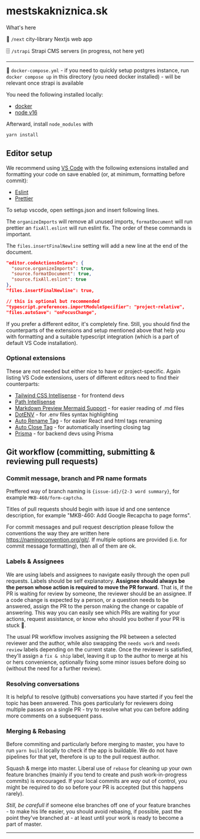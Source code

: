 # mestskakniznica.sk

What's here

🏡 `/next` city-library Nextjs web app

🗄️ `/strapi` Strapi CMS servers (in progress, not here yet)

---

🐳 `docker-compose.yml` - if you need to quickly setup postgres instance, run `docker compose up` in this directory (you need
docker installed) - will be relevant once strapi is available

You need the following installed locally:

- [docker](https://www.docker.com/)
- [node v16](https://nodejs.org/en/)

Afterward, install `node_modules` with

```bash
yarn install
```

## Editor setup

We recommend using [VS Code](https://code.visualstudio.com/) with the following extensions installed and formatting your code on save enabled (or, at minimum, formatting before commit):

- [Eslint](https://marketplace.visualstudio.com/items?itemName=dbaeumer.vscode-eslint)
- [Prettier](https://marketplace.visualstudio.com/items?itemName=esbenp.prettier-vscode)

To setup vscode, open settings.json and insert following lines.

The `organizeImports` will remove all unused imports, `formatDocument` will run prettier an `fixAll.eslint` will run eslint fix. The order of these commands is important.

The `files.insertFinalNewline` setting will add a new line at the end of the document.

```json
"editor.codeActionsOnSave": {
  "source.organizeImports": true,
  "source.formatDocument": true,
  "source.fixAll.eslint": true
},
"files.insertFinalNewline": true,

// this is optional but recommended
"typescript.preferences.importModuleSpecifier": "project-relative",
"files.autoSave": "onFocusChange",

```

If you prefer a different editor, it's completely fine. Still, you should find the counterparts of the extensions and setup mentioned above that help you with formatting and a suitable typescript integration (which is a part of default VS Code installation).

### Optional extensions

These are not needed but either nice to have or project-specific. Again listing VS Code extensions, users of different editors need to find their counterparts:

- [Tailwind CSS Intellisense](https://marketplace.visualstudio.com/items?itemName=bradlc.vscode-tailwindcss) - for frontend devs
- [Path Intellisense](https://marketplace.visualstudio.com/items?itemName=christian-kohler.path-intellisense)
- [Markdown Preview Mermaid Support](https://marketplace.visualstudio.com/items?itemName=bierner.markdown-mermaid) - for easier reading of .md files
- [DotENV](https://marketplace.visualstudio.com/items?itemName=mikestead.dotenv) - for .env files syntax highlighting
- [Auto Rename Tag](https://marketplace.visualstudio.com/items?itemName=formulahendry.auto-rename-tag) - for easier React and html tags renaming
- [Auto Close Tag](https://marketplace.visualstudio.com/items?itemName=formulahendry.auto-close-tag) - for automatically inserting closing tag
- [Prisma](https://marketplace.visualstudio.com/items?itemName=Prisma.prisma) - for backend devs using Prisma

## Git workflow (committing, submitting & reviewing pull requests)

### Commit message, branch and PR name formats

Preffered way of branch naming is `{issue-id}/{2-3 word summary}`, for example `MKB-460/form-captcha`.

Titles of pull requests should begin with issue id and one sentence description, for example "MKB-460: Add Google Recapcha to page forms".

For commit messages and pull request description please follow the conventions the way they are written here https://namingconvention.org/git/. If multiple options are provided (i.e. for commit message formatting), then all of them are ok.

### Labels & Assignees

We are using labels and assignees to navigate easily through the open pull requests. Labels should be self explanatory. **Assignee should always be the person whose action is required to move the PR forward.** That is, if the PR is waiting for review by someone, the reviewer should be an assignee. If a code change is expected by a person, or a question needs to be answered, assign the PR to the person making the change or capable of answering. This way you can easily see which PRs are waiting for your actions, request assistance, or know who should you bother if your PR is stuck 🙂.

The usual PR workflow involves assigning the PR between a selected reviewer and the author, while also swapping the `needs work` and `needs review` labels depending on the current state. Once the reviewer is satisfied, they'll assign a `fix & ship` label, leaving it up to the author to merge at his or hers convenience, optionally fixing some minor issues before doing so (without the need for a further review).

### Resolving conversations

It is helpful to resolve (github) conversations you have started if you feel the topic has been answered. This goes particularly for reviewers doing multiple passes on a single PR - try to resolve what you can before adding more comments on a subsequent pass.

### Merging & Rebasing

Before commiting and particularly before merging to master, you have to run `yarn build` locally to check if the app is buildable. We do not have pipelines for that yet, therefore is up to the pull request author.

Squash & merge into master. Liberal use of `rebase` for cleaning up your own feature branches (mainly if you tend to create and push work-in-progress commits) is encouraged. If your local commits are _way_ out of control, you might be required to do so before your PR is accepted (but this happens rarely).

_Still, be carefull_ if someone else branches off one of your feature branches - to make his life easier, you should avoid rebasing, if possible, past the point they've branched at - at least until your work is ready to become a part of master.

---
